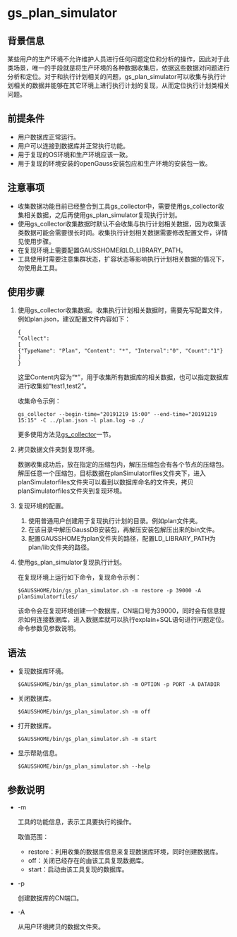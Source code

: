 # gs\_plan\_simulator

## 背景信息<a name="section7471933144813"></a>

某些用户的生产环境不允许维护人员进行任何问题定位和分析的操作，因此对于此类场景，唯一的手段就是将生产环境的各种数据收集后，依据这些数据对问题进行分析和定位。对于和执行计划相关的问题，gs\_plan\_simulator可以收集与执行计划相关的数据并能够在其它环境上进行执行计划的复现，从而定位执行计划类相关问题。

## 前提条件<a name="section1914195616334"></a>

-   用户数据库正常运行。
-   用户可以连接到数据库并正常执行功能。
-   用于复现的OS环境和生产环境应该一致。
-   用于复现的环境安装的openGauss安装包应和生产环境的安装包一致。

## 注意事项<a name="section15702145818480"></a>

-   收集数据功能目前已经整合到工具gs\_collector中，需要使用gs\_collector收集相关数据，之后再使用gs\_plan\_simulator复现执行计划。
-   使用gs\_collector收集数据时默认不会收集与执行计划相关数据，因为收集该类数据可能会需要很长时间。收集执行计划相关数据需要修改配置文件，详情见使用步骤。
-   在复现环境上需要配置GAUSSHOME和LD\_LIBRARY\_PATH。
-   工具使用时需要注意集群状态，扩容状态等影响执行计划相关数据的情况下，勿使用此工具。

## 使用步骤<a name="section08371725192010"></a>

1.  使用gs\_collector收集数据。收集执行计划相关数据时，需要先写配置文件，例如plan.json，建议配置文件内容如下：

    ```
    {
    "Collect":
    [
    {"TypeName": "Plan", "Content": "*", "Interval":"0", "Count":"1"}
    ]
    }
    ```

    这里Content内容为“\*”，用于收集所有数据库的相关数据，也可以指定数据库进行收集如“test1,test2”。

    收集命令示例：

    ```
    gs_collector --begin-time="20191219 15:00" --end-time="20191219 15:15" -C ../plan.json -l plan.log -o ./
    ```

    更多使用方法见[gs\_collector](gs_collector.md)一节。

2.  拷贝数据文件夹到复现环境。

    数据收集成功后，放在指定的压缩包内，解压压缩包会有各个节点的压缩包。解压任意一个压缩包，目标数据在planSimulatorfiles文件夹下，进入planSimulatorfiles文件夹可以看到以数据库命名的文件夹，拷贝planSimulatorfiles文件夹到复现环境。

3.  复现环境的配置。
    1.  使用普通用户创建用于复现执行计划的目录。例如plan文件夹。
    2.  在该目录中解压GaussDB安装包，再解压安装包解压出来的bin文件。
    3.  配置GAUSSHOME为plan文件夹的路径，配置LD\_LIBRARY\_PATH为plan/lib文件夹的路径。

4.  使用gs\_plan\_simulator复现执行计划。

    在复现环境上运行如下命令，复现命令示例：

    ```
    $GAUSSHOME/bin/gs_plan_simulator.sh -m restore -p 39000 -A planSimulatorfiles/
    ```

    该命令会在复现环境创建一个数据库，CN端口号为39000，同时会有信息提示如何连接数据库，进入数据库就可以执行explain+SQL语句进行问题定位。命令参数见参数说明。


## 语法<a name="section1639811541193"></a>

-   复现数据库环境。

    ```
    $GAUSSHOME/bin/gs_plan_simulator.sh -m OPTION -p PORT -A DATADIR
    ```


-   关闭数据库。

    ```
    $GAUSSHOME/bin/gs_plan_simulator.sh -m off
    ```

-   打开数据库。

    ```
    $GAUSSHOME/bin/gs_plan_simulator.sh -m start
    ```


-   显示帮助信息。

    ```
    $GAUSSHOME/bin/gs_plan_simulator.sh --help
    ```


## 参数说明<a name="section1990654815184"></a>

-   -m

    工具的功能信息，表示工具要执行的操作。

    取值范围：

    -   restore：利用收集的数据库信息来复现数据库环境，同时创建数据库。
    -   off：关闭已经存在的由该工具复现数据库。
    -   start：启动由该工具复现的数据库。

-   -p

    创建数据库的CN端口。

-   -A

    从用户环境拷贝的数据文件夹。
